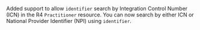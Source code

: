 Added support to allow `identifier` search by Integration Control Number (ICN) in the R4 `Practitioner` resource.  You can now search by either ICN or National Provider Identifier (NPI) using `identifier`.
